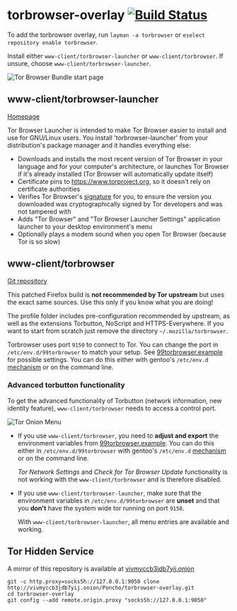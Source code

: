 # torbrowser-overlay [![Build Status](https://travis-ci.org/MeisterP/torbrowser-overlay.svg?branch=master)](https://travis-ci.org/MeisterP/torbrowser-overlay)

To add the torbrowser overlay, run `layman -a torbrowser` or `eselect repository enable torbrowser`.

Install either `www-client/torbrowser-launcher` or `www-client/torbrowser`. If unsure, choose `www-client/torbrowser-launcher`.

![Tor Browser Bundle start page](https://extra.torproject.org/blog/2018-09-05-tor-browser-80/tb8-onboarding.gif)


## www-client/torbrowser-launcher

[Homepage](https://github.com/micahflee/torbrowser-launcher)

Tor Browser Launcher is intended to make Tor Browser easier to install and use for GNU/Linux users. You install 'torbrowser-launcher' from your distribution's package manager and it handles everything else:

* Downloads and installs the most recent version of Tor Browser in your language and for your computer's architecture, or launches Tor Browser if it's already installed (Tor Browser will automatically update itself)
* Certificate pins to https://www.torproject.org, so it doesn't rely on certificate authorities
* Verifies Tor Browser's [signature](https://www.torproject.org/docs/verifying-signatures.html.en) for you, to ensure the version you downloaded was cryptographically signed by Tor developers and was not tampered with
* Adds "Tor Browser" and "Tor Browser Launcher Settings" application launcher to your desktop environment's menu
* Optionally plays a modem sound when you open Tor Browser (because Tor is so slow)


## www-client/torbrowser

[Git repository](https://gitweb.torproject.org/tor-browser.git)

This patched Firefox build is **not recommended by Tor upstream** but
uses the exact same sources. Use this only if you know what you are doing!

The profile folder includes pre-configuration recommended by upstream,
as well as the extensions Torbutton, NoScript and HTTPS-Everywhere.
If you want to start from scratch just remove the directory `~/.mozilla/torbrowser`.

Torbrowser uses port `9150` to connect to Tor. You can change the port
in `/etc/env.d/99torbrowser` to match your setup. See
[99torbrowser.example](https://github.com/MeisterP/torbrowser-overlay/blob/master/www-client/torbrowser/files/99torbrowser.example)
for possible settings.
You can do this either with gentoo's `/etc/env.d`
[mechanism](https://wiki.gentoo.org/wiki/Handbook:AMD64/Working/EnvVar/en#Defining_variables_globally)
or on the command line.


### Advanced torbutton functionality

To get the advanced functionality of Torbutton (network information,
new identity feature), `www-client/torbrowser` needs to access a control port.

![Tor Onion Menu ](https://extra.torproject.org/blog/2018-09-05-tor-browser-80/tb8-circuit-display-onion-small.gif)

* If you use `www-client/torbrowser`, you need to **adjust and export** the environment variables from
  [99torbrowser.example](https://github.com/MeisterP/torbrowser-overlay/blob/master/www-client/torbrowser/files/99torbrowser.example).
  You can do this either in `/etc/env.d/99torbrowser` with gentoo's `/etc/env.d`
  [mechanism](https://wiki.gentoo.org/wiki/Handbook:AMD64/Working/EnvVar/en#Defining_variables_globally)
  or on the command line.

  _Tor Network Settings_ and _Check for Tor Browser Update_ functionality is not working with the `www-client/torbrowser` and is therefore disabled.

* If you use `www-client/torbrowser-launcher`, make sure that the environment variables in `/etc/env.d/99torbrowser`
  are **unset** and that you **don't** have the system wide tor running on port `9150`.

  With `www-client/torbrowser-launcher`, all menu entries are available and working.


##  Tor Hidden Service

A mirror of this repository is available at [vivmyccb3jdb7yij.onion](http://vivmyccb3jdb7yij.onion/poncho/torbrowser-overlay)

```
git -c http.proxy=socks5h://127.0.0.1:9050 clone http://vivmyccb3jdb7yij.onion/Poncho/torbrowser-overlay.git
cd torbrowser-overlay
git config --add remote.origin.proxy "socks5h://127.0.0.1:9050"
```
